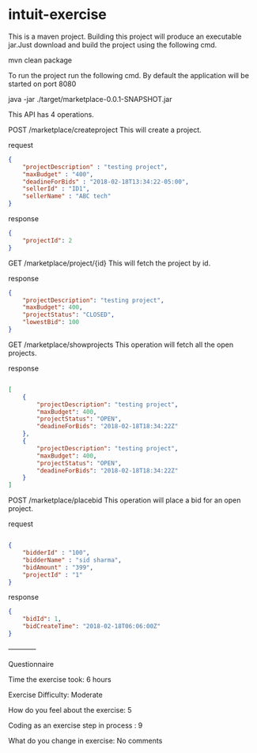 # intuit-exercise

This is a maven project. Building this project will produce an executable jar.Just download and build the project using the following cmd. 

mvn clean package

To run the project run the following cmd. By default the application will be started on port 8080

java -jar ./target/marketplace-0.0.1-SNAPSHOT.jar


This API has 4 operations.

POST /marketplace/createproject This will create a project.

request 
```json
{
	"projectDescription" : "testing project",
	"maxBudget" : "400",
	"deadineForBids" : "2018-02-18T13:34:22-05:00",
	"sellerId" : "ID1",
	"sellerName" : "ABC tech"
}
```
response
```json
{
    "projectId": 2
}
```


GET /marketplace/project/{id} This will fetch the project by id.

response


```json
{
    "projectDescription": "testing project",
    "maxBudget": 400,
    "projectStatus": "CLOSED",
    "lowestBid": 100
}
```

GET /marketplace/showprojects  This operation will fetch all the open projects.

response

```json

[
    {
        "projectDescription": "testing project",
        "maxBudget": 400,
        "projectStatus": "OPEN",
        "deadineForBids": "2018-02-18T18:34:22Z"
    },
    {
        "projectDescription": "testing project",
        "maxBudget": 400,
        "projectStatus": "OPEN",
        "deadineForBids": "2018-02-18T18:34:22Z"
    }
]
```

POST /marketplace/placebid This operation will place a bid for an open project.

request

```json

{
	"bidderId" : "100",
	"bidderName" : "sid sharma",
	"bidAmount" : "399",
	"projectId" : "1"
}

```


response 
```json
{
    "bidId": 1,
    "bidCreateTime": "2018-02-18T06:06:00Z"
}
```

————

Questionnaire

Time the exercise took: 6 hours

Exercise Difficulty: Moderate

How do you feel about the exercise: 5

Coding as an exercise step in process : 9

What do you change in exercise: No comments







